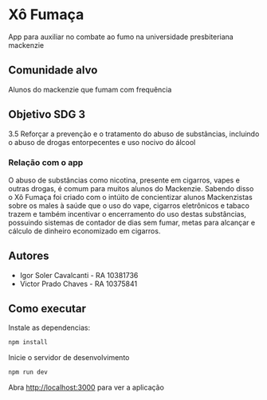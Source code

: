 # Xô Fumaça
App para auxiliar no combate ao fumo na universidade presbiteriana mackenzie

## Comunidade alvo
Alunos do mackenzie que fumam com frequência

## Objetivo SDG 3
3.5 Reforçar a prevenção e o tratamento do abuso de substâncias, incluindo o abuso de drogas entorpecentes e uso nocivo do álcool

### Relação com o app
 O abuso de substâncias como nicotina, presente em cigarros, vapes e outras drogas, é comum para muitos alunos do Mackenzie. Sabendo disso o Xô Fumaça foi criado com o intúito de concientizar alunos Mackenzistas sobre os males à saúde que o uso do vape, cigarros eletrônicos e tabaco trazem e também incentivar o encerramento do uso destas substâncias, possuindo sistemas de contador de dias sem fumar, metas para alcançar e cálculo de dinheiro economizado em cigarros.

## Autores

- Igor Soler Cavalcanti - RA 10381736
- Victor Prado Chaves - RA 10375841

## Como executar

Instale as dependencias:
```bash
npm install
```

Inicie o servidor de desenvolvimento
```bash
npm run dev
```

Abra [http://localhost:3000](http://localhost:3000) para ver a aplicação
